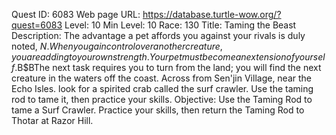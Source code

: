 Quest ID: 6083
Web page URL: https://database.turtle-wow.org/?quest=6083
Level: 10
Min Level: 10
Race: 130
Title: Taming the Beast
Description: The advantage a pet affords you against your rivals is duly noted, $N. When you gain control over another creature, you are adding to your own strength. Your pet must become an extension of yourself.$B$BThe next task requires you to turn from the land; you will find the next creature in the waters off the coast. Across from Sen'jin Village, near the Echo Isles. look for a spirited crab called the surf crawler. Use the taming rod to tame it, then practice your skills.
Objective: Use the Taming Rod to tame a Surf Crawler. Practice your skills, then return the Taming Rod to Thotar at Razor Hill.
